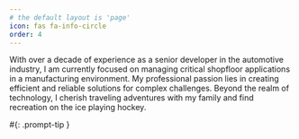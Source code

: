 ```yaml
---
# the default layout is 'page'
icon: fas fa-info-circle
order: 4
---
```


With over a decade of experience as a senior developer in the automotive industry, I am currently focused on managing critical shopfloor applications in a manufacturing environment. My professional passion lies in creating efficient and reliable solutions for complex challenges. Beyond the realm of technology, I cherish traveling adventures with my family and find recreation on the ice playing hockey.

#{: .prompt-tip }
